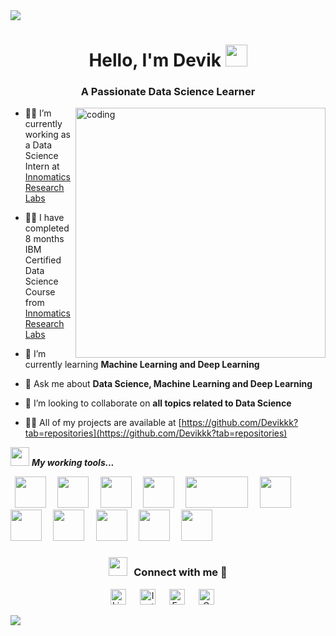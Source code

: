 <img src="https://user-images.githubusercontent.com/73097560/115834477-dbab4500-a447-11eb-908a-139a6edaec5c.gif">
<h1 align="center"><b>Hello, I'm Devik </b><img src="https://media.giphy.com/media/hvRJCLFzcasrR4ia7z/giphy.gif" width="35"></h1>
<h3 align="center">A Passionate Data Science Learner </h3>

<img align="right" alt="coding" width="400" src="https://blog.imarticus.org/wp-content/uploads/2020/09/rt.gif">

- 👨‍💻 I’m currently working as a Data Science Intern at [Innomatics Research Labs](https://www.innomatics.in/)

- 🧑‍🎓 I have completed 8 months IBM Certified Data Science Course from [Innomatics Research Labs](https://www.innomatics.in/)

- 📙 I’m currently learning **Machine Learning and Deep Learning**

- 💬 Ask me about **Data Science, Machine Learning and Deep Learning**

- 👯 I’m looking to collaborate on **all topics related to Data Science**

- 👨‍💻 All of my projects are available at [https://github.com/Devikkk?tab=repositories](https://github.com/Devikkk?tab=repositories)


<img src="https://media.giphy.com/media/iY8CRBdQXODJSCERIr/giphy.gif" width="30px">&nbsp;***My working tools...***
<p align="left">
<code> <img height="50" src="https://www.vectorlogo.zone/logos/python/python-ar21.svg"> </code>
<code> <img height="50" src="https://www.vectorlogo.zone/logos/jupyter/jupyter-ar21.svg"> </code>
<code> <img height="50" src="https://www.vectorlogo.zone/logos/numpy/numpy-ar21.svg"> </code>
<code> <img height="50" src="https://upload.wikimedia.org/wikipedia/commons/thumb/e/ed/Pandas_logo.svg/768px-Pandas_logo.svg.png"> </code>
<code> <img height="50" src="https://matplotlib.org/2.2.5/_images/sphx_glr_logos2_001.png" width='100'> </code>
<code> <img height="50" src="https://seeklogo.com/images/S/scikit-learn-logo-8766D07E2E-seeklogo.com.png"> </code>
<code> <img height="50" src="https://www.vectorlogo.zone/logos/w3_html5/w3_html5-ar21.svg"> </code>
<code> <img height="50" src= "https://www.vectorlogo.zone/logos/w3_css/w3_css-official.svg"> </code>
<code> <img height="50" src="https://www.vectorlogo.zone/logos/pocoo_flask/pocoo_flask-ar21.svg"> </code>
<code> <img height="50" src="https://www.vectorlogo.zone/logos/visualstudio_code/visualstudio_code-ar21.svg"> </code>
<code> <img height="50" src="https://www.vectorlogo.zone/logos/mysql/mysql-ar21.svg"> </code>



<h3 align="center" > <img src="https://media.giphy.com/media/iY8CRBdQXODJSCERIr/giphy.gif" width="30" height="30" style="margin-right: 10px;">Connect with me 🤝 </h3>

<div>
<p align="center">
<a href="https://www.linkedin.com/in/deviksatyavenkat" target="_blank"><img alt="LinkedIn" width="25px" src="https://cdn-icons-png.flaticon.com/512/3536/3536505.png"></a> &emsp;
<a href="https://www.instagram.com/_.devikkk._" target="_blank"><img alt="Instagram" width="25px" src="https://cdn-icons-png.flaticon.com/512/1384/1384063.png"></a> &emsp;
<a href="https://www.facebook.com/deviksatyavenkat" target="_blank"><img alt="Facebook" width="25px" src="https://upload.wikimedia.org/wikipedia/commons/5/51/Facebook_f_logo_%282019%29.svg"></a> &emsp;
<a href="mailto:deviksatya@gmail.com" target="_blank"><img alt="Gmail" width="25px" src="https://cdn-icons-png.flaticon.com/512/5968/5968534.png"></a> &emsp;
</p>
</div>



<img src="https://user-images.githubusercontent.com/73097560/115834477-dbab4500-a447-11eb-908a-139a6edaec5c.gif">
